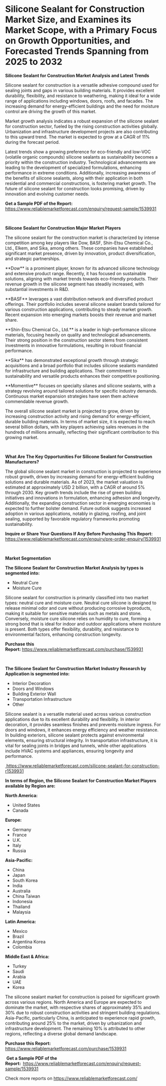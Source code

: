 <p><h1>Silicone Sealant for Construction Market Size, and Examines its Market Scope, with a Primary Focus on Growth Opportunities, and Forecasted Trends Spanning from 2025 to 2032</h1></p><p><strong>Silicone Sealant for Construction Market Analysis and Latest Trends</strong></p>
<p><p>Silicone sealant for construction is a versatile adhesive compound used for sealing joints and gaps in various building materials. It provides excellent durability, flexibility, and resistance to weathering, making it ideal for a wide range of applications including windows, doors, roofs, and facades. The increasing demand for energy-efficient buildings and the need for moisture control are driving the growth of this market.</p><p>Market growth analysis indicates a robust expansion of the silicone sealant for construction sector, fueled by the rising construction activities globally. Urbanization and infrastructure development projects are also contributing to this upward trend. The market is expected to grow at a CAGR of 11% during the forecast period. </p><p>Latest trends show a growing preference for eco-friendly and low-VOC (volatile organic compounds) silicone sealants as sustainability becomes a priority within the construction industry. Technological advancements are leading to the development of specialized formulations, enhancing performance in extreme conditions. Additionally, increasing awareness of the benefits of silicone sealants, along with their application in both residential and commercial constructions, is fostering market growth. The future of silicone sealant for construction looks promising, driven by innovation and evolving customer needs.</p></p>
<p><strong>Get a Sample PDF of the Report:&nbsp;</strong> <a href="https://www.reliablemarketforecast.com/enquiry/request-sample/1539931?utm_campaign=2267&utm_medium=2&utm_source=Github&utm_content=ia&utm_term=30012025&utm_id=silicone-sealant-for-construction">https://www.reliablemarketforecast.com/enquiry/request-sample/1539931</a></p>
<p>&nbsp;</p>
<p><strong>Silicone Sealant for Construction Major Market Players</strong></p>
<p><p>The silicone sealant for the construction market is characterized by intense competition among key players like Dow, BASF, Shin-Etsu Chemical Co., Ltd., Elkem, and Sika, among others. These companies have established significant market presence, driven by innovation, product diversification, and strategic partnerships.</p><p>**Dow** is a prominent player, known for its advanced silicone technology and extensive product range. Recently, it has focused on sustainable solutions, aligning with market trends towards eco-friendly products. Their revenue growth in the silicone segment has steadily increased, with substantial investments in R&D.</p><p>**BASF** leverages a vast distribution network and diversified product offerings. Their portfolio includes several silicone sealant brands tailored for various construction applications, contributing to steady market growth. Recent expansion into emerging markets boosts their revenue and market share.</p><p>**Shin-Etsu Chemical Co., Ltd.** is a leader in high-performance silicone materials, focusing heavily on quality and technological advancements. Their strong position in the construction sector stems from consistent investments in innovative formulations, resulting in robust financial performance.</p><p>**Sika** has demonstrated exceptional growth through strategic acquisitions and a broad portfolio that includes silicone sealants mandated for infrastructure and building applications. Their commitment to sustainability and versatile products enhances their competitive positioning.</p><p>**Momentive** focuses on specialty silanes and silicone sealants, with a strategy revolving around tailored solutions for specific industry demands. Continuous market expansion strategies have seen them achieve commendable revenue growth.</p><p>The overall silicone sealant market is projected to grow, driven by increasing construction activity and rising demand for energy-efficient, durable building materials. In terms of market size, it is expected to reach several billion dollars, with key players achieving sales revenues in the hundreds of millions annually, reflecting their significant contribution to this growing market.</p></p>
<p>&nbsp;</p>
<p><strong>What Are The Key Opportunities For Silicone Sealant for Construction Manufacturers?</strong></p>
<p><p>The global silicone sealant market in construction is projected to experience robust growth, driven by increasing demand for energy-efficient building solutions and durable materials. As of 2023, the market valuation is estimated at approximately USD 2 billion, with a CAGR of around 5% through 2030. Key growth trends include the rise of green building initiatives and innovations in formulation, enhancing adhesion and longevity. Additionally, the expanding construction sector in emerging economies is expected to further bolster demand. Future outlook suggests increased adoption in various applications, notably in glazing, roofing, and joint sealing, supported by favorable regulatory frameworks promoting sustainability.</p></p>
<p><strong>Inquire or Share Your Questions If Any Before Purchasing This Report:</strong> <a href="https://www.reliablemarketforecast.com/enquiry/pre-order-enquiry/1539931?utm_campaign=2267&utm_medium=2&utm_source=Github&utm_content=ia&utm_term=30012025&utm_id=silicone-sealant-for-construction">https://www.reliablemarketforecast.com/enquiry/pre-order-enquiry/1539931</a></p>
<p>&nbsp;</p>
<p><strong>Market Segmentation</strong></p>
<p><strong>The Silicone Sealant for Construction Market Analysis by types is segmented into:</strong></p>
<p><ul><li>Neutral Cure</li><li>Moisture Cure</li></ul></p>
<p><p>Silicone sealant for construction is primarily classified into two market types: neutral cure and moisture cure. Neutral cure silicone is designed to release minimal odor and cure without producing corrosive byproducts, making it suitable for sensitive materials such as metals and stone. Conversely, moisture cure silicone relies on humidity to cure, forming a strong bond that is ideal for indoor and outdoor applications where moisture is present. Both types offer flexibility, durability, and resistance to environmental factors, enhancing construction longevity.</p></p>
<p><strong>Purchase this Report:&nbsp;</strong><a href="https://www.reliablemarketforecast.com/purchase/1539931?utm_campaign=2267&utm_medium=2&utm_source=Github&utm_content=ia&utm_term=30012025&utm_id=silicone-sealant-for-construction">https://www.reliablemarketforecast.com/purchase/1539931</a></p>
<p>&nbsp;</p>
<p><strong>The Silicone Sealant for Construction Market Industry Research by Application is segmented into:</strong></p>
<p><ul><li>Interior Decoration</li><li>Doors and Windows</li><li>Building Exterior Wall</li><li>Transportation Infrastructure</li><li>Other</li></ul></p>
<p><p>Silicone sealant is a versatile material used across various construction applications due to its excellent durability and flexibility. In interior decoration, it provides seamless finishes and prevents moisture ingress. For doors and windows, it enhances energy efficiency and weather resistance. In building exteriors, silicone sealant protects against environmental elements, ensuring structural integrity. In transportation infrastructure, it is vital for sealing joints in bridges and tunnels, while other applications include HVAC systems and appliances, ensuring longevity and performance.</p></p>
<p><a href="https://www.reliablemarketforecast.com/silicone-sealant-for-construction-r1539931?utm_campaign=2267&utm_medium=2&utm_source=Github&utm_content=ia&utm_term=30012025&utm_id=silicone-sealant-for-construction">&nbsp;https://www.reliablemarketforecast.com/silicone-sealant-for-construction-r1539931</a></p>
<p><strong>In terms of Region, the Silicone Sealant for Construction Market Players available by Region are:</strong></p>
<p>
    <p> <strong> North America: </strong>
        <ul>
            <li>United States</li>
            <li>Canada</li>
        </ul>
        </p> 
    <p> <strong> Europe: </strong>
        <ul>
            <li>Germany</li>
            <li>France</li>
            <li>U.K.</li>
            <li>Italy</li>
            <li>Russia</li>
        </ul>
        </p> 
    <p> <strong> Asia-Pacific: </strong>
        <ul>
            <li>China</li>
            <li>Japan</li>
            <li>South Korea</li>
            <li>India</li>
            <li>Australia</li>
            <li>China Taiwan</li>
            <li>Indonesia</li>
            <li>Thailand</li>
            <li>Malaysia</li>
        </ul>
        </p> 
    <p> <strong> Latin America: </strong>
        <ul>
            <li>Mexico</li>
            <li>Brazil</li>
            <li>Argentina Korea</li>
            <li>Colombia</li>
        </ul>
        </p> 
    <p> <strong> Middle East & Africa: </strong>
        <ul>
            <li>Turkey</li>
            <li>Saudi</li>
            <li>Arabia</li>
            <li>UAE</li>
            <li>Korea</li>
        </ul>
    </p>
    </p>
<p><p>The silicone sealant market for construction is poised for significant growth across various regions. North America and Europe are expected to dominate the market, with respective shares of approximately 35% and 30% due to robust construction activities and stringent building regulations. Asia-Pacific, particularly China, is anticipated to experience rapid growth, contributing around 25% to the market, driven by urbanization and infrastructure development. The remaining 10% is attributed to other regions, reflecting a diverse global demand landscape.</p></p>
<p><strong>Purchase this Report: </strong><a href="https://www.reliablemarketforecast.com/purchase/1539931?utm_campaign=2267&utm_medium=2&utm_source=Github&utm_content=ia&utm_term=30012025&utm_id=silicone-sealant-for-construction">https://www.reliablemarketforecast.com/purchase/1539931</a></p>
<p>&nbsp;<strong>Get a Sample PDF of the Report:&nbsp;&nbsp;</strong><a href="https://www.reliablemarketforecast.com/enquiry/request-sample/1539931?utm_campaign=2267&utm_medium=2&utm_source=Github&utm_content=ia&utm_term=30012025&utm_id=silicone-sealant-for-construction">https://www.reliablemarketforecast.com/enquiry/request-sample/1539931</a></p>
<p><strong></strong></p>
<p>Check more reports on <a href="https://www.reliablemarketforecast.com/?utm_campaign=2267&utm_medium=2&utm_source=Github&utm_content=ia&utm_term=30012025&utm_id=silicone-sealant-for-construction">https://www.reliablemarketforecast.com/</a></p>